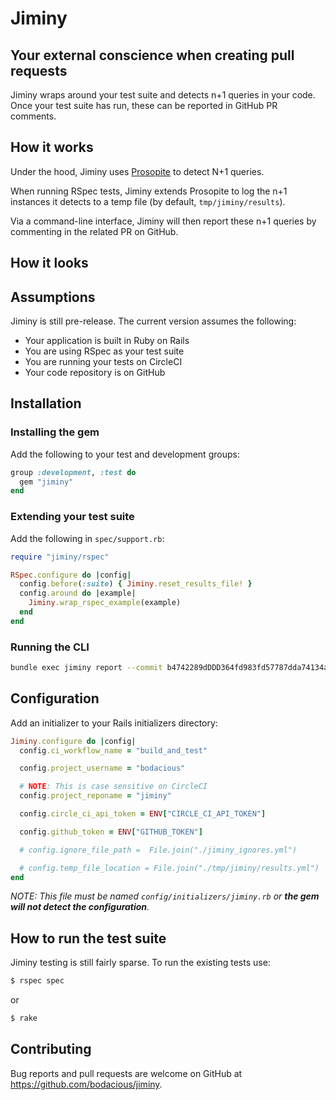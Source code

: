 # Jiminy

## Your external conscience when creating pull requests

Jiminy wraps around your test suite and detects n+1 queries in your code. Once your test suite has run, these can be reported in GitHub PR comments.

## How it works

Under the hood, Jiminy uses [Prosopite](https://github.com/charkost/prosopite) to detect N+1 queries.

When running RSpec tests, Jiminy extends Prosopite to log the n+1 instances it detects to a temp file (by default, `tmp/jiminy/results`).

Via a command-line interface, Jiminy will then report these n+1 queries by commenting in the related PR on GitHub.

## How it looks

## Assumptions

Jiminy is still pre-release. The current version assumes the following:

- Your application is built in Ruby on Rails
- You are using RSpec as your test suite
- You are running your tests on CircleCI
- Your code repository is on GitHub

## Installation

### Installing the gem

Add the following to your test and development groups:

``` ruby
group :development, :test do
  gem "jiminy"
end
```

### Extending your test suite

Add the following in `spec/support.rb`:

``` ruby
require "jiminy/rspec"

RSpec.configure do |config|
  config.before(:suite) { Jiminy.reset_results_file! }
  config.around do |example|
    Jiminy.wrap_rspec_example(example)
  end
end
```

### Running the CLI

``` bash
bundle exec jiminy report --commit b4742289dDDD364fd983fd57787dda74134acbaf --dry-run --pr-number=2 --poll-interval=5 --timeout=20
```


## Configuration

Add an initializer to your Rails initializers directory:

``` ruby
Jiminy.configure do |config|
  config.ci_workflow_name = "build_and_test"

  config.project_username = "bodacious"

  # NOTE: This is case sensitive on CircleCI
  config.project_reponame = "jiminy"

  config.circle_ci_api_token = ENV["CIRCLE_CI_API_TOKEN"]

  config.github_token = ENV["GITHUB_TOKEN"]

  # config.ignore_file_path =  File.join("./jiminy_ignores.yml")

  # config.temp_file_location = File.join("./tmp/jiminy/results.yml")
end
```

_NOTE: This file must be named `config/initializers/jiminy.rb` or **the gem will not detect the configuration**._


## How to run the test suite

Jiminy testing is still fairly sparse. To run the existing tests use:


``` bash
$ rspec spec
```

or

``` bash
$ rake
```

## Contributing

Bug reports and pull requests are welcome on GitHub at https://github.com/bodacious/jiminy.
